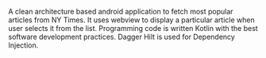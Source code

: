 A clean architecture based android application to fetch most popular articles from NY Times. It uses webview to display a particular article when user selects it from the list. Programming code is written Kotlin with the best software development practices. Dagger Hilt is used for Dependency Injection.
